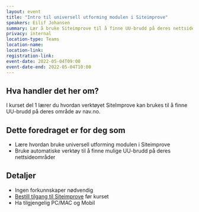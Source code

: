 ```yaml
---
layout: event
title: "Intro til universell utforming modulen i Siteimprove"
speakers: Eilif Johansen
summary: Lær å bruke Siteimprove til å finne UU-brudd på deres nettsideområde.
privacy: internal
location-type: Teams
location-name:
location-link:
registration-link:
event-date: 2022-05-04T09:00
event-date-end: 2022-05-04T10:00
---
```

## Hva handler det her om?
I kurset del 1 lærer du hvordan verktøyet SiteImprove kan brukes til å finne UU-brudd på deres område av nav.no.

## Dette foredraget er for deg som
- Lære hvordan bruke universell utforming modulen i Siteimprove
- Bruke automatiske verktøy til å finne mulige UU-brudd på deres nettsideområder

## Detaljer
- Ingen forkunnskaper nødvendig
- [Bestill tilgang til Siteimprove](https://forms.office.com/r/rsWY1L0C1d?lang=nb-NO) før kurset
- Ha tilgjengelig PC/MAC og Mobil
